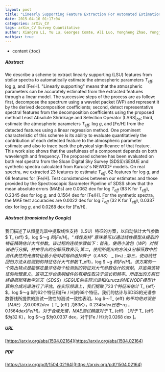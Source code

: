 ```yaml
---
layout: post
title: "Linearly Supporting Feature Extraction For Automated Estimation Of Stellar Atmospheric Parameters"
date: 2015-04-10 01:17:04
categories: arXiv_CV
tags: arXiv_CV Survey Quantitative
author: Xiangru Li, Yu Lu, Georges Comte, Ali Luo, Yongheng Zhao, Yongjun Wang
mathjax: true
---
```


* content
{:toc}

##### Abstract
We describe a scheme to extract linearly supporting (LSU) features from stellar spectra to automatically estimate the atmospheric parameters $T_{eff}$, log$~g$, and [Fe/H]. "Linearly supporting" means that the atmospheric parameters can be accurately estimated from the extracted features through a linear model. The successive steps of the process are as follow: first, decompose the spectrum using a wavelet packet (WP) and represent it by the derived decomposition coefficients; second, detect representative spectral features from the decomposition coefficients using the proposed method Least Absolute Shrinkage and Selection Operator (LARS)$_{bs}$; third, estimate the atmospheric parameters $T_{eff}$, log$~g$, and [Fe/H] from the detected features using a linear regression method. One prominent characteristic of this scheme is its ability to evaluate quantitatively the contribution of each detected feature to the atmospheric parameter estimate and also to trace back the physical significance of that feature. This work also shows that the usefulness of a component depends on both wavelength and frequency. The proposed scheme has been evaluated on both real spectra from the Sloan Digital Sky Survey (SDSS)/SEGUE and synthetic spectra calculated from Kurucz's NEWODF models. On real spectra, we extracted 23 features to estimate $T_{eff}$, 62 features for log$~g$, and 68 features for [Fe/H]. Test consistencies between our estimates and those provided by the Spectroscopic Sarameter Pipeline of SDSS show that the mean absolute errors (MAEs) are 0.0062 dex for log$~T_{eff}$ (83 K for $T_{eff}$), 0.2345 dex for log$~g$, and 0.1564 dex for [Fe/H]. For the synthetic spectra, the MAE test accuracies are 0.0022 dex for log$~T_{eff}$ (32 K for $T_{eff}$), 0.0337 dex for log$~g$, and 0.0268 dex for [Fe/H].

##### Abstract (translated by Google)
我们描述了从恒星光谱中提取线性支持（LSU）特征的方案，以自动估计大气参数$ T_ {eff} $，log $〜g $和[Fe / H]。 “线性支持”意味着可以通过线性模型从提取的特征精确估计大气参数。该过程的连续步骤如下：首先，使用小波包（WP）对频谱进行分解，并由导出的分解系数表示;第二，使用所提出的方法从分解系数中检测代表性的光谱特征最小绝对收缩和选择算子（LARS）$ _ {bs} $;第三，使用线性回归方法从检测到的特征估计大气参数$ T_eff}，log $ ~g $和[Fe / H]。该方案的一个突出特点是能够定量评估每个检测到的特征对大气参数估计的贡献，并追溯该特征的物理意义。这项工作也表明组件的有用性取决于波长和频率。所提出的方案已经根据斯隆数字巡天（SDSS）/ SEGUE的实际光谱和Kurucz的NEWODF模型计算的合成光谱进行了评估。在实际频谱上，我们提取了23个特征来估计$ T_ {eff} $，log $〜g $的62个特征和[Fe / H]的68个特征。我们的估计与SDSS的光谱参数管线所提供的测试一致性的测试一致性表明，log $〜T_ {eff} $的平均绝对误差（MAE）为0.0062 dex（$ T_ {eff} $为83 K），0.2345 dex日志$〜g $，0.1564 dex [Fe / H]。对于合成光谱，MAE测试精度对于$ T_ {eff} $（对于$ T_ {eff} $为32 K），log $〜g $为0.0337 dex，对于[Fe / H}为0.0268 dex ]。

##### URL
[https://arxiv.org/abs/1504.02164](https://arxiv.org/abs/1504.02164)

##### PDF
[https://arxiv.org/pdf/1504.02164](https://arxiv.org/pdf/1504.02164)

